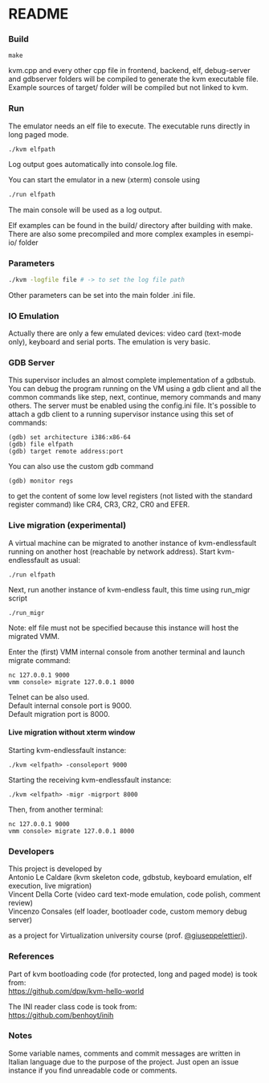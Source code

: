 # README #

### Build ###
```shell
make
```

kvm.cpp and every other cpp file in frontend, backend, elf, debug-server and gdbserver folders will be compiled to generate the kvm executable file.
Example sources of target/ folder will be compiled but not linked to kvm.

### Run ###
The emulator needs an elf file to execute. The executable runs directly in long paged mode.
```shell
./kvm elfpath
```
Log output goes automatically into console.log file.

You can start the emulator in a new (xterm) console using
```bash
./run elfpath
```
The main console will be used as a log output.

Elf examples can be found in the build/ directory after building with make.
There are also some precompiled and more complex examples in esempi-io/ folder

### Parameters ####
```bash
./kvm -logfile file # -> to set the log file path
```

Other parameters can be set into the main folder .ini file.

### IO Emulation ###
Actually there are only a few emulated devices: video card (text-mode only), keyboard and serial ports. The emulation is very basic.

### GDB Server ###
This supervisor includes an almost complete implementation of a gdbstub.
You can debug the program running on the VM using a gdb client and all the common commands like step, next, continue, memory commands and many others.
The server must be enabled using the config.ini file.
It's possible to attach a gdb client to a running supervisor instance using this set of commands:

```
(gdb) set architecture i386:x86-64
(gdb) file elfpath
(gdb) target remote address:port
```

You can also use the custom gdb command

```
(gdb) monitor regs
```

to get the content of some low level registers (not listed with the standard register command) like CR4, CR3, CR2, CR0 and EFER.

### Live migration (experimental) ###
A virtual machine can be migrated to another instance of kvm-endlessfault running on another host (reachable by network address).
Start kvm-endlessfault as usual:

```
./run elfpath
```

Next, run another instance of kvm-endless fault, this time using run_migr script

```
./run_migr
```

Note: elf file must not be specified because this instance will host the migrated VMM.

Enter the (first) VMM internal console from another terminal and launch migrate command:

```
nc 127.0.0.1 9000
vmm console> migrate 127.0.0.1 8000
```
Telnet can be also used.\
Default internal console port is 9000.\
Default migration port is 8000.

#### Live migration without xterm window ####
Starting kvm-endlessfault instance:

```
./kvm <elfpath> -consoleport 9000
```

Starting the receiving kvm-endlessfault instance:
```
./kvm <elfpath> -migr -migrport 8000
```

Then, from another terminal:

```
nc 127.0.0.1 9000
vmm console> migrate 127.0.0.1 8000
```


### Developers ###
This project is developed by\
Antonio Le Caldare (kvm skeleton code, gdbstub, keyboard emulation, elf execution, live migration)\
Vincent Della Corte (video card text-mode emulation, code polish, comment review)\
Vincenzo Consales (elf loader, bootloader code, custom memory debug server)

as a project for Virtualization university course (prof. [@giuseppelettieri]( https://github.com/giuseppelettieri )).

### References ###
Part of kvm bootloading code (for protected, long and paged mode) is took from:\
https://github.com/dpw/kvm-hello-world

The INI reader class code is took from:\
https://github.com/benhoyt/inih

### Notes ###
Some variable names, comments and commit messages are written in Italian language due to the purpose of the project. Just open an issue instance if you find unreadable code or comments.